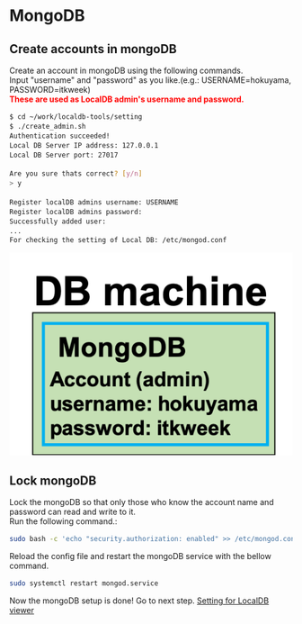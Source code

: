 # MongoDB

## Create accounts in mongoDB
Create an account in mongoDB using the following commands.<br>
Input "username" and "password" as you like.(e.g.: USERNAME=hokuyama, PASSWORD=itkweek)<br>
<span style="color: red; ">**These are used as LocalDB admin's username and password.**</span>

```bash
$ cd ~/work/localdb-tools/setting
$ ./create_admin.sh
Authentication succeeded!
Local DB Server IP address: 127.0.0.1
Local DB Server port: 27017
 
Are you sure thats correct? [y/n]
> y

Register localDB admins username: USERNAME
Register localDB admins password: 
Successfully added user:
...
For checking the setting of Local DB: /etc/mongod.conf
```
![mongo account](images/database_mongo_account.png)

## Lock mongoDB
Lock the mongoDB so that only those who know the account name and password can read and write to it.<br>
Run the following command.:
```bash
sudo bash -c 'echo "security.authorization: enabled" >> /etc/mongod.conf'
```
Reload the config file and restart the mongoDB service with the bellow command.
```bash
sudo systemctl restart mongod.service
```
Now the mongoDB setup is done! Go to next step.
[Setting for LocalDB viewer](database_demonstration_viewer.md)<br>

